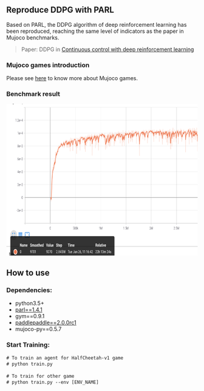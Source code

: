 ## Reproduce DDPG with PARL
Based on PARL, the DDPG algorithm of deep reinforcement learning has been reproduced, reaching the same level of indicators as the paper in Mujoco benchmarks.

> Paper: DDPG in [Continuous control with deep reinforcement learning](https://arxiv.org/abs/1509.02971)

### Mujoco games introduction
Please see [here](https://github.com/openai/mujoco-py) to know more about Mujoco games.

### Benchmark result

<img src=".benchmark/DDPG_results.png" width = "800" height ="400" alt="DDPG_results"/>

## How to use
### Dependencies:
+ python3.5+
+ [parl==1.4.1](https://github.com/PaddlePaddle/PARL)
+ gym==0.9.1
+ [paddlepaddle==2.0.0rc1](https://github.com/PaddlePaddle/Paddle)
+ mujoco-py==0.5.7

### Start Training:
```
# To train an agent for HalfCheetah-v1 game
# python train.py

# To train for other game
# python train.py --env [ENV_NAME]
